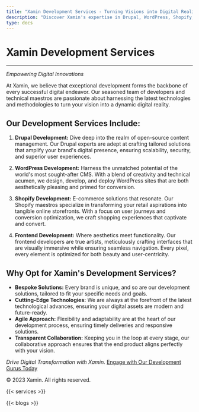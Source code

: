 ```yaml
---
title: "Xamin Development Services - Turning Visions into Digital Realities"
description: "Discover Xamin's expertise in Drupal, WordPress, Shopify, and Frontend Development. Tailored solutions, cutting-edge tech, and a focus on your vision. Join us!"
type: docs
---
```


# Xamin Development Services

---

*Empowering Digital Innovations*

At Xamin, we believe that exceptional development forms the backbone of every successful digital endeavor. Our seasoned team of developers and technical maestros are passionate about harnessing the latest technologies and methodologies to turn your vision into a dynamic digital reality.

## Our Development Services Include:

1. **Drupal Development:**
   Dive deep into the realm of open-source content management. Our Drupal experts are adept at crafting tailored solutions that amplify your brand's digital presence, ensuring scalability, security, and superior user experiences.

2. **WordPress Development:**
   Harness the unmatched potential of the world's most sought-after CMS. With a blend of creativity and technical acumen, we design, develop, and deploy WordPress sites that are both aesthetically pleasing and primed for conversion.

3. **Shopify Development:**
   E-commerce solutions that resonate. Our Shopify maestros specialize in transforming your retail aspirations into tangible online storefronts. With a focus on user journeys and conversion optimization, we craft shopping experiences that captivate and convert.

4. **Frontend Development:**
   Where aesthetics meet functionality. Our frontend developers are true artists, meticulously crafting interfaces that are visually immersive while ensuring seamless navigation. Every pixel, every element is optimized for both beauty and user-centricity.

## Why Opt for Xamin's Development Services?

- **Bespoke Solutions:** Every brand is unique, and so are our development solutions, tailored to fit your specific needs and goals.
- **Cutting-Edge Technologies:** We are always at the forefront of the latest technological advances, ensuring your digital assets are modern and future-ready.
- **Agile Approach:** Flexibility and adaptability are at the heart of our development process, ensuring timely deliveries and responsive solutions.
- **Transparent Collaboration:** Keeping you in the loop at every stage, our collaborative approach ensures that the end product aligns perfectly with your vision.

*Drive Digital Transformation with Xamin.*
[Engage with Our Development Gurus Today](https://www.xamin.in/contact)

© 2023 Xamin. All rights reserved.


{{< services >}}


{{< blogs >}}